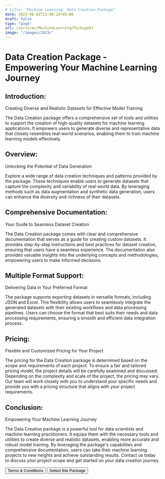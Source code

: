 ```yaml
---
# title: "Machine Learning: Data Creation Package"
date: 2023-06-02T23:40:29+05:00
draft: false
type: "page"
url: /services/MachineLearning/Package01
image: "/images/2023/"
---
```

<!-- Links -->
<script src="/js/redirect.js"></script>
<link rel="stylesheet" href="/css/services/package.css">

# Data Creation Package - Empowering Your Machine Learning Journey

## Introduction:
Creating Diverse and Realistic Datasets for Effective Model Training

The Data Creation package offers a comprehensive set of tools and utilities to support the creation of high-quality datasets for machine learning applications. It empowers users to generate diverse and representative data that closely resembles real-world scenarios, enabling them to train machine learning models effectively.

## Overview:
Unlocking the Potential of Data Generation

Explore a wide range of data creation techniques and patterns provided by the package. These techniques enable users to generate datasets that capture the complexity and variability of real-world data. By leveraging methods such as data augmentation and synthetic data generation, users can enhance the diversity and richness of their datasets.

## Comprehensive Documentation:
Your Guide to Seamless Dataset Creation

The Data Creation package comes with clear and comprehensive documentation that serves as a guide for creating custom datasets. It provides step-by-step instructions and best practices for dataset creation, ensuring that users have a seamless experience. The documentation also provides valuable insights into the underlying concepts and methodologies, empowering users to make informed decisions.

## Multiple Format Support:
Delivering Data in Your Preferred Format

The package supports exporting datasets in versatile formats, including JSON and Excel. This flexibility allows users to seamlessly integrate the generated datasets with their existing workflows and data processing pipelines. Users can choose the format that best suits their needs and data processing requirements, ensuring a smooth and efficient data integration process.

## Pricing:
Flexible and Customized Pricing for Your Project

The pricing for the Data Creation package is determined based on the scope and requirements of each project. To ensure a fair and tailored pricing model, the project details will be carefully examined and discussed. Depending on the complexity and scale of the project, the pricing may vary. Our team will work closely with you to understand your specific needs and provide you with a pricing structure that aligns with your project requirements.

## Conclusion:
Empowering Your Machine Learning Journey

The Data Creation package is a powerful tool for data scientists and machine learning practitioners. It equips them with the necessary tools and utilities to create diverse and realistic datasets, enabling more accurate and robust model training. By leveraging the package's capabilities and comprehensive documentation, users can take their machine learning projects to new heights and achieve outstanding results. Contact us today to discuss your project scope and get started on your data creation journey.


<div class="button-container">
    <button class="green-button" onclick="redirectToURL('/terms-conditions/')">Terms & Conditions</button>
    <button class="green-button" onclick="redirectToURL('/select-package/')">Select this Package</button>
</div>
